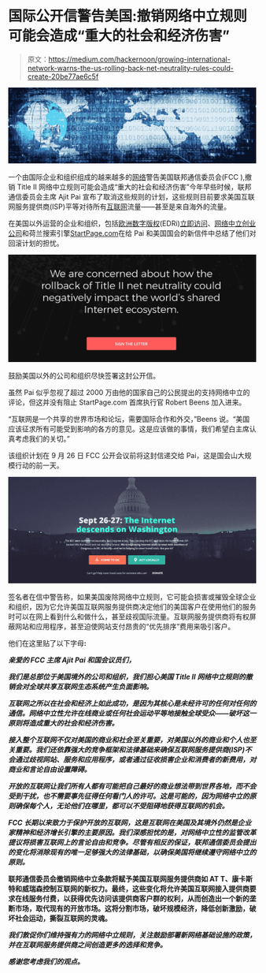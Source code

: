 # 国际公开信警告美国:撤销网络中立规则可能会造成“重大的社会和经济伤害”

> 原文：<https://medium.com/hackernoon/growing-international-network-warns-the-us-rolling-back-net-neutrality-rules-could-create-20be77ae6c5f>

![](img/a8384fa86a5afc0e4f9383c2bde9dcaf.png)

一个由国际企业和组织组成的越来越多的[网络](https://hackernoon.com/tagged/network)警告美国联邦通信委员会(FCC ),撤销 Title II 网络中立规则可能会造成“重大的社会和经济伤害”今年早些时候，联邦通信委员会主席 Ajit Pai 宣布了取消这些规则的计划，这些规则目前要求美国互联网服务提供商(ISP)平等对待所有[互联网](https://hackernoon.com/tagged/internet)流量——甚至是来自海外的流量。

在美国以外运营的企业和组织，包括[欧洲数字版权](https://edri.org/)(EDRi)[立即访问](https://www.accessnow.org/)、[网络中立创业公司](http://www.startupsfornetneutrality.eu/)和荷兰搜索引擎[StartPage.com](https://www.startpage.com/)在给 Pai 和美国国会的新信件中总结了他们对回滚计划的担忧。

![](img/7cb5b7ec03de3961f516d6bb34379951.png)

鼓励美国以外的公司和组织尽快签署这封公开信。

虽然 Pai 似乎忽视了超过 2000 万由他的国家自己的公民提出的支持网络中立的评论，但这并没有阻止 StartPage.com 首席执行官 Robert Beens 加入进来。

“互联网是一个共享的世界市场和论坛，需要国际合作和外交，”Beens 说。“美国应该征求所有可能受到影响的各方的意见。这是应该做的事情，我们希望白主席认真考虑我们的关切。”

该组织计划在 9 月 26 日 FCC 公开会议前将这封信递交给 Pai，这是国会山大规模行动的前一天。

![](img/2bc983bf1cd03d356a4e6044e914c52a.png)

签名者在信中警告称，如果美国废除网络中立规则，它可能会损害或摧毁全球企业和组织，因为它允许美国互联网服务提供商决定他们的美国客户在使用他们的服务时可以在网上看到什么和做什么，甚至歧视国际流量。互联网服务提供商将有权屏蔽网站和应用程序，甚至迫使网站支付昂贵的“优先排序”费用来吸引客户。

他们在这里贴了以下字母[](http://www.theworldfornetneutrality.com/)****:****

***亲爱的 FCC 主席 Ajit Pai 和国会议员们，***

***我们是总部位于美国境外的公司和组织，我们担心美国 Title II 网络中立规则的撤销会对全球共享互联网生态系统产生负面影响。***

***互联网之所以在社会和经济上如此成功，是因为其核心是未经许可的任何对任何的通信。网络中立性允许在线商业或任何社会运动平等地接触全球受众——破坏这一原则将造成重大的社会和经济伤害。***

***接入整个互联网不仅对美国的商业和社会至关重要，对美国以外的商业和个人也至关重要。我们还依靠强大的竞争框架和法律基础来确保互联网服务提供商(ISP)不会通过歧视网站、服务和应用程序，或者通过征收损害企业和消费者的新费用，对商业和言论自由设置障碍。***

***开放的互联网让我们所有人都有可能把自己最好的商业想法带到世界各地，而不会受到干扰，也不需要事先征得任何看门人的许可。这是可能的，因为网络中立的原则确保每个人，无论他们在哪里，都可以不受阻碍地获得互联网的机会。***

***FCC 长期以来致力于保护开放的互联网，这是互联网在美国及其境外仍然是企业家精神和经济增长引擎的主要原因。我们深感担忧的是，对网络中立性的监管改革提议将损害互联网上的言论自由和竞争。尽管有相反的保证，联邦通信委员会提出的变化将消除现有的唯一足够强大的法律基础，以确保美国将继续遵守网络中立的原则。***

**联邦通信委员会撤销网络中立条款将赋予美国互联网服务提供商如 AT T、康卡斯特和威瑞森控制互联网的新权力。最终，这些变化将允许美国互联网接入提供商要求在线服务付费，以获得优先访问该提供商客户群的权利，从而创造出一个新的垄断市场，取代现有的开放市场。这将分割市场，破坏规模经济，降低创新激励，破坏社会运动，撕裂互联网的灵魂。**

***我们敦促你们维持强有力的网络中立规则，关注鼓励部署新网络基础设施的政策，并在互联网服务提供商之间创造更多的选择和竞争。***

***感谢您考虑我们的观点。***